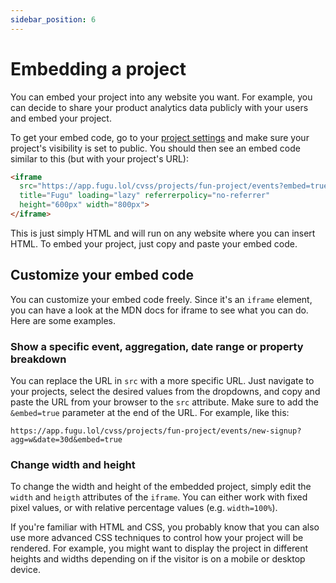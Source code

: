 ```yaml
---
sidebar_position: 6
---
```


# Embedding a project

You can embed your project into any website you want. For example, you can decide to share your product analytics data publicly with your users and embed your project.

To get your embed code, go to your [project settings](/projects/project-settings) and make sure your project's visibility is set to public. You should then see an embed code similar to this (but with your project's URL):

```html
<iframe
  src="https://app.fugu.lol/cvss/projects/fun-project/events?embed=true"
  title="Fugu" loading="lazy" referrerpolicy="no-referrer"
  height="600px" width="800px">
</iframe> 
```

This is just simply HTML and will run on any website where you can insert HTML. To embed your project, just copy and paste your embed code.

## Customize your embed code

You can customize your embed code freely. Since it's an `iframe` element, you can have a look at the MDN docs for iframe to see what you can do. Here are some examples.


### Show a specific event, aggregation, date range or property breakdown

You can replace the URL in `src` with a more specific URL. Just navigate to your projects, select the desired values from the dropdowns, and copy and paste the URL from your browser to the `src` attribute. Make sure to add the `&embed=true` parameter at the end of the URL. For example, like this:

`https://app.fugu.lol/cvss/projects/fun-project/events/new-signup?agg=w&date=30d&embed=true`

### Change width and height

To change the width and height of the embedded project, simply edit the `width` and `heigth` attributes of the `iframe`. You can either work with fixed pixel values, or with relative percentage values (e.g. `width=100%`).

If you're familiar with HTML and CSS, you probably know that you can also use more advanced CSS techniques to control how your project will be rendered. For example, you might want to display the project in different heights and widths depending on if the visitor is on a mobile or desktop device.
